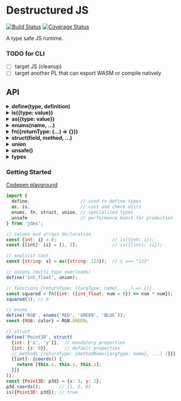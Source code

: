 # Destructured JS

[![Build Status](https://travis-ci.com/WebReflection/jdes.svg?branch=master)](https://travis-ci.com/WebReflection/jdes) [![Coverage Status](https://coveralls.io/repos/github/WebReflection/jdes/badge.svg?branch=master)](https://coveralls.io/github/WebReflection/jdes?branch=master)

A type safe JS runtime.

### TODO for CLI
- [ ] target JS (cleanup)
- [ ] target another PL that can export WASM or compile natively

## API

<details id="api-define">
  <summary><strong>define(type, definition)</strong></summary>

Allow the definition of enums, structs, unions, or any other arbitrary type.

The `type` parameter can be either a _string_ or an _array of strings_, in case of multiple types aliases.

The `definition` is either the returned value of `enums`, and `struct`, the `union` reference itself, or an _object_ that exposes at least 2 methods: `check(value, asArray)` and `cast(value)`.

```js
define('special', {
  check(value, asArray) {
    // true when the type is in squared brackets
    return asArray ?
            value.map(v => this.check(v, false)) :
            value instanceof Special;
  },
  cast(value) {
    return this.check(value, false) ? value : new Special(value);
  }
});

const {special: single} = new Special;
const {[special]: multi} = [new Special, new Special];
```

</details>


<details id="api-is">
  <summary><strong>is({type: value})</strong></summary>

It verifies that a specific value is an expected _type_, passing through the definition `check(value, false)` when _type_ is not in square brackets, and `check(value, true)` when it is.

```js
const value = 'test';
if (!is({string: value}))
  throw new TypeError(`unexpected ${value}`);

const values = ['a', 'b', 'c'];
if (!is({[string]: values}))
  throw new TypeError(`unexpected ${values}`);
```

</details>

<details id="api-as">
  <summary><strong>as({type: value})</strong></summary>

It performs a cast through the definition `cast(value)` method, and it's responsibility of such method to understand what kind of value need to be casted, and throw in case there's no way to cast it.

```js
// the following throws a TypeError
const {string: test} = 123;

// the following works as expected
const {string: test} = as({string: 123});

as({string: 123}) === "123"; // true
```

</details>

<details id="api-enums">
  <summary><strong>enums(name, ...)</strong></summary>

_enums_ are simple, static, values that could be just named, or have a simple value.

_enums_ are (currently?) defined in the global context, and it's not possible to define different enums with the same name.

```js
define('Color', enums(
  'RED',      // by default enums are Symbol
  'GREEN',
  {BLUE: 123} // but these could be simple values too
));

console.log(Color);
// {RED: Symbol(RED), GREEN: Symbol(GREEN), BLUE: 123}

const {Color: red} = Color.RED;
const {[Color]: colors} = [Color.RED, Color.BLUE];
```

Differently from other types, _enums_ cannot really be casted.

</details>

<details id="api-fn">
  <summary><strong>fn({returnType: (...) => {}})</strong></summary>

The syntax to define a safe function must provide all information needed to make it safe.

```js
const sum = fn({int: ({int: arg0}, {int: arg1 = 0}) => {
  return arg0 + arg1;
}});

sum(1);         // 1
sum(1, 2);      // 3
sum('a', 'b');  // throws a TypeError
```

Please note:

  * optional arguments must be at the end of the signature. `({int: a}, {int: b = 1})` is OK, but `({int: a = 1}, {int: b})` is not.
  * the return type must always be present. If nothing is returned, a `void` type is expected
  * _rest_ arguments are probably supported but these should *not* be used
  * for options/objects use the `{object: {props}}` if destructuring fields is needed
  * for overloads define *unions*

Differently from regular JS functions, _jdes_ functions can be serialized as _JSON_, and these will be parsed back once parsed.

```js
const json = JSON.serialize(sum);
const fn = JSON.parse(json);

fn(2, 3); // 5
```

</details>

<details id="api-struct">
  <summary><strong>struct(field, method, ...)</strong></summary>

In *jdes* classes are mostly discouraged for at least two reasons:

  * these cannot be used as _type_
  * these cannot target other programming languages, as they all have slightly different classes

Accordingly, whenever you think you need a _class_, you need to create a _struct_.

```js
define('Point2D', struct(
  // mandatory fields {type: name}
  {int: 'x'},
  {int: 'y'}
));

// literals are casted automatically
const {Point2D: p2d} = {x: 1, y: 2};
const {[Point2D]: p2ds} = [p2d, {x: 3, y: 2}];

// also OK through explicit new Point2D
const myPoint = new Point2D({x: 1, y: 2});
```

If a mandatory field is not available as literal property, a _TypeError_ will be thrown.

However, fields can also have **optional** entries that don't need to be present in the literal.

```js
define('Point3D', struct(
  // mandatory fields
  // multiple type: [name, ...] allowed
  {int: ['x', 'y']},
  // optional fields
  // {type: {name: defaultValue}}
  {int: {z: 0}}
));

const {Point3D: p3d} = {x: 1, y: 2};
p3d.z; // 0
```

A _struct_ can also have **methods**, which are just guarded functions.

```js
define('Point3D', struct(
  {int: ['x', 'y']},  // mandatory fields
  {int: {z: 0}},      // default fields
  // methods {returnType: {methodName({argType: name}, ...) {}}}
  {[int]: {coords() {
    return [this.x, this.y, this.z];
  }}}
));
const {Point3D: p3d} = {x: 1, y: 2};
p3d.coords();       // [1, 2, 0]
```

</details>

<details id="api-union">
  <summary><strong>union</strong></summary>

The _union_ utility makes overloads possible by defining multiple known types separated by an underscore.

```js
define('int_float', union);
const {int_float: a} = 1;
const {int_float: b} = 1.2;
const {[int_float]: c} = [a, b];
```

As the `_` underscore is used to split/check types, it is a good idea to never define a type within an underscore, in case it needs to be used as union.

</details>

<details id="api-unsafe">
  <summary><strong>unsafe()</strong></summary>

_jdes_ runtime guards properties access, type checks, arguments and much more, but all these runtime checks come with a cost.

Even if performance are still very reasonable, a safe execution takes 10X up to 1000X what would be an _unsafe_ execution time.

Accordingly, it is highly recommended to mark _jdes_ unsafe after importing it, when the code is meant to run in production.

```js
import {unsafe} from 'jdes';
if (global.PRODUCTION)
  unsafe();
```

The `unsafe` call is not reversible: once _jdes_ is unsafe it's unsafe.

If the code is transpiled though, and _JS_ is used as target, there's no need to flag anything `unsafe`, as the environment will be super clean and no guards whatsoever are used.

</details>

<details id="api-types">
  <summary><strong>types</strong></summary>

These are all the pre-defined **generic** types:

  * `int` a generic integer, casted via `parseInt(value, 10)`
  * `float` a generic float, casted via `parseFloat(value)`
  * `boolean` - `bool` either `true` or `false`, casted via `Boolean(value)`
  * `number` - `num` a generic number, casted via `Number(value)`
  * `string` - `str` a generic string, casted via `String(value)`
  * `object` - `obj` a generic object (literal/instance), casted via `Object(value)`
  * `function` - `fn` a generic function, casted via `Function` when parsed via _JSON_
  * `void` usable to describe _functions_ return type

There is no `array` type for the simple reason that any type, except for the `void` one, can be part of an array.

```js
// not an array
const {int: i} = 0;
// as array of int
const {[int]: ii} = [0, 0];
```

These are all **specialized** types:

  * `f32` a *Float32Array* compatible number
  * `f64` - `double` a *Float64Array* compatible number
  * `i8` an *Int8Array* compatible number
  * `i16` an *Int16Array* compatible number
  * `i32` an *Int32Array* compatible number
  * `u8` a *Uint8Array* compatible number
  * `u16` a *Uint16Array* compatible number
  * `u32` a *Uint32Array* compatible number
  * `uc8` a *Uint8ClampedArray* compatible number
  * `i64` a *BigInt64Array* compatible number
  * `u64` a *BigUint64Array* compatible number

Each specialized type cast, as value, is performed by setting the value within the index 0 and retrieving it back, while as *array*, the cast is done via `new SpecialConstructor(array)` if the *array* is not already an *instanceof* such constructor.

Please note that all specialized types are *static* when retrieved as *array*.

```js
// single value
const {i32: i} = 0;

// as array - implicit cast
const {[i32]: ii} = [1, 2, 3];
```

If a predefined length is needed, it is always possible to create values explicitly.

```js
const ii = new Int32Array(100);
```

Please note that not all these types are necessarily available, as some engine might not have all of them.

</details>



### Getting Started

[Codepen playground](https://codepen.io/WebReflection/pen/abNjjoV?editors=0011)

```js
import {
  define,                   // used to define types
  as, is,                   // cast and check utils
  enums, fn, struct, union, // specialized types
  unsafe                    // performance boost for production
} from 'jdes';

// values and arrays declaration
const {int: i} = 0;                     // is({int: i});
const {[int]: ii} = [1, 2];             // is({[int]: ii});

// explicit cast
const {string: s} = as({string: 123});  // s === "123"

// unions (multi type overloads)
define('int_float', union);

// functions {returnType: ({argType: name}, ...) => {}}
const squared = fn({int: ({int_float: num = 0}) => num * num});
squared(3); // 9

// enums
define('RGB', enums('RED', 'GREEN', 'BLUE'));
const {RGB: color} = RGB.GREEN;

// struct
define('Point3D', struct(
  {int: ['x', 'y']},  // mandatory properties
  {int: {z: 0}},      // default properties
  // methods {returnType: {methodName({argType: name}, ...) {}}}
  {[int]: {coords() {
    return [this.x, this.y, this.z];
  }}}
));
const {Point3D: p3d} = {x: 1, y: 2};
p3d.coords();       // [1, 2, 0]
is({Point3D: p3d}); // true
```
